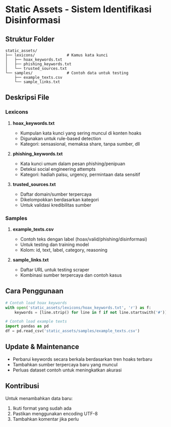 # Static Assets - Sistem Identifikasi Disinformasi

## Struktur Folder

```
static_assets/
├── lexicons/              # Kamus kata kunci
│   ├── hoax_keywords.txt
│   ├── phishing_keywords.txt
│   └── trusted_sources.txt
└── samples/               # Contoh data untuk testing
    ├── example_texts.csv
    └── sample_links.txt
```

## Deskripsi File

### Lexicons

1. **hoax_keywords.txt**
   - Kumpulan kata kunci yang sering muncul di konten hoaks
   - Digunakan untuk rule-based detection
   - Kategori: sensasional, memaksa share, tanpa sumber, dll

2. **phishing_keywords.txt**
   - Kata kunci umum dalam pesan phishing/penipuan
   - Deteksi social engineering attempts
   - Kategori: hadiah palsu, urgency, permintaan data sensitif

3. **trusted_sources.txt**
   - Daftar domain/sumber terpercaya
   - Dikelompokkan berdasarkan kategori
   - Untuk validasi kredibilitas sumber

### Samples

1. **example_texts.csv**
   - Contoh teks dengan label (hoax/valid/phishing/disinformasi)
   - Untuk testing dan training model
   - Kolom: id, text, label, category, reasoning

2. **sample_links.txt**
   - Daftar URL untuk testing scraper
   - Kombinasi sumber terpercaya dan contoh kasus

## Cara Penggunaan

```python
# Contoh load hoax keywords
with open('static_assets/lexicons/hoax_keywords.txt', 'r') as f:
    keywords = [line.strip() for line in f if not line.startswith('#')]

# Contoh load example texts
import pandas as pd
df = pd.read_csv('static_assets/samples/example_texts.csv')
```

## Update & Maintenance

- Perbarui keywords secara berkala berdasarkan tren hoaks terbaru
- Tambahkan sumber terpercaya baru yang muncul
- Perluas dataset contoh untuk meningkatkan akurasi

## Kontribusi

Untuk menambahkan data baru:
1. Ikuti format yang sudah ada
2. Pastikan menggunakan encoding UTF-8
3. Tambahkan komentar jika perlu
